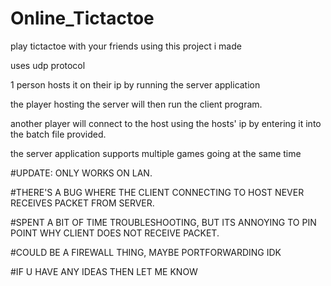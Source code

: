 # Online_Tictactoe

play tictactoe with your friends using this project i made

uses udp protocol

1 person hosts it on their ip by running the server application

the player hosting the server will then run the client program.

another player will connect to the host using the hosts' ip by entering it into the batch file provided.

the server application supports multiple games going at the same time

#UPDATE: ONLY WORKS ON LAN. 

#THERE'S A BUG WHERE THE CLIENT CONNECTING TO HOST NEVER RECEIVES PACKET FROM SERVER.

#SPENT A BIT OF TIME TROUBLESHOOTING, BUT ITS ANNOYING TO PIN POINT WHY CLIENT DOES NOT RECEIVE PACKET.

#COULD BE A FIREWALL THING, MAYBE PORTFORWARDING IDK 

#IF U HAVE ANY IDEAS THEN LET ME KNOW
